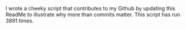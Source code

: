 I wrote a cheeky script that contributes to my Github by updating this ReadMe to illustrate why more than commits matter. This script has run 3891 times.
